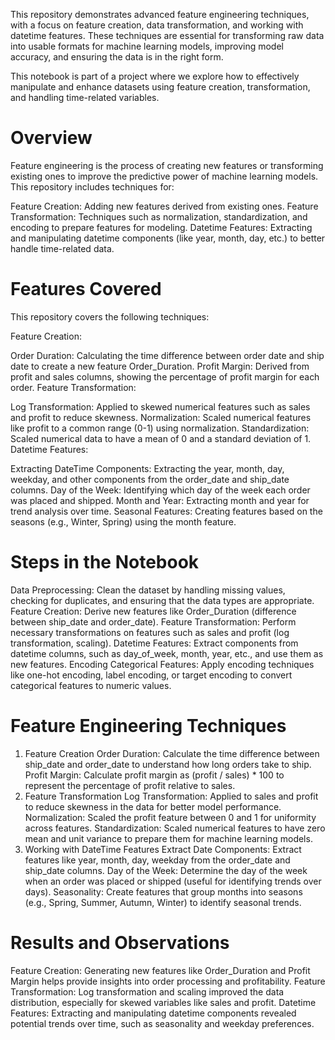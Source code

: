 

This repository demonstrates advanced feature engineering techniques, with a focus on feature creation, data transformation, and working with datetime features. These techniques are essential for transforming raw data into usable formats for machine learning models, improving model accuracy, and ensuring the data is in the right form.

This notebook is part of a project where we explore how to effectively manipulate and enhance datasets using feature creation, transformation, and handling time-related variables.

# Overview
Feature engineering is the process of creating new features or transforming existing ones to improve the predictive power of machine learning models. This repository includes techniques for:

Feature Creation: Adding new features derived from existing ones.
Feature Transformation: Techniques such as normalization, standardization, and encoding to prepare features for modeling.
Datetime Features: Extracting and manipulating datetime components (like year, month, day, etc.) to better handle time-related data.

# Features Covered
This repository covers the following techniques:

Feature Creation:

Order Duration: Calculating the time difference between order date and ship date to create a new feature Order_Duration.
Profit Margin: Derived from profit and sales columns, showing the percentage of profit margin for each order.
Feature Transformation:

Log Transformation: Applied to skewed numerical features such as sales and profit to reduce skewness.
Normalization: Scaled numerical features like profit to a common range (0-1) using normalization.
Standardization: Scaled numerical data to have a mean of 0 and a standard deviation of 1.
Datetime Features:

Extracting DateTime Components: Extracting the year, month, day, weekday, and other components from the order_date and ship_date columns.
Day of the Week: Identifying which day of the week each order was placed and shipped.
Month and Year: Extracting month and year for trend analysis over time.
Seasonal Features: Creating features based on the seasons (e.g., Winter, Spring) using the month feature.

# Steps in the Notebook
Data Preprocessing: Clean the dataset by handling missing values, checking for duplicates, and ensuring that the data types are appropriate.
Feature Creation: Derive new features like Order_Duration (difference between ship_date and order_date).
Feature Transformation: Perform necessary transformations on features such as sales and profit (log transformation, scaling).
Datetime Features: Extract components from datetime columns, such as day_of_week, month, year, etc., and use them as new features.
Encoding Categorical Features: Apply encoding techniques like one-hot encoding, label encoding, or target encoding to convert categorical features to numeric values.

# Feature Engineering Techniques
1. Feature Creation
Order Duration: Calculate the time difference between ship_date and order_date to understand how long orders take to ship.
Profit Margin: Calculate profit margin as (profit / sales) * 100 to represent the percentage of profit relative to sales.
2. Feature Transformation
Log Transformation: Applied to sales and profit to reduce skewness in the data for better model performance.
Normalization: Scaled the profit feature between 0 and 1 for uniformity across features.
Standardization: Scaled numerical features to have zero mean and unit variance to prepare them for machine learning models.
3. Working with DateTime Features
Extract Date Components: Extract features like year, month, day, weekday from the order_date and ship_date columns.
Day of the Week: Determine the day of the week when an order was placed or shipped (useful for identifying trends over days).
Seasonality: Create features that group months into seasons (e.g., Spring, Summer, Autumn, Winter) to identify seasonal trends.

# Results and Observations
Feature Creation: Generating new features like Order_Duration and Profit Margin helps provide insights into order processing and profitability.
Feature Transformation: Log transformation and scaling improved the data distribution, especially for skewed variables like sales and profit.
Datetime Features: Extracting and manipulating datetime components revealed potential trends over time, such as seasonality and weekday preferences.


